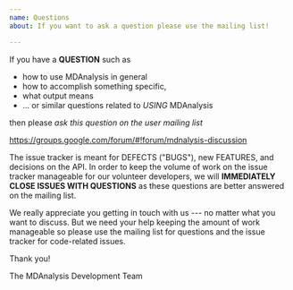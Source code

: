 ```yaml
---
name: Questions
about: If you want to ask a question please use the mailing list!

---
```


If you have a **QUESTION** such as 

- how to use MDAnalysis in general
- how to accomplish something specific,
- what output means
- ... or similar questions related to *USING* MDAnalysis 

then please *ask this question on the user mailing list*

   https://groups.google.com/forum/#!forum/mdnalysis-discussion

The issue tracker is meant for DEFECTS ("BUGS"), new FEATURES, and decisions on the API. In order to keep the volume of work on the issue tracker manageable for our volunteer developers, we will **IMMEDIATELY CLOSE ISSUES WITH QUESTIONS** as these questions are better answered on the mailing list.

We really appreciate you getting in touch with us --- no matter what you want to discuss. But we need your help keeping the amount of work manageable so please use the mailing list for questions and the issue tracker for code-related issues.

Thank you!

The MDAnalysis Development Team